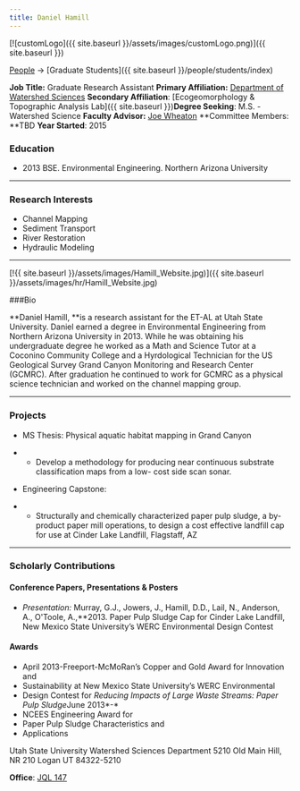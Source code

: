 ```yaml
---
title: Daniel Hamill
---
```


[![customLogo]({{ site.baseurl }}/assets/images/customLogo.png)]({{ site.baseurl }})

[People]({{site.baseurl}}/people/index) -> [Graduate Students]({{ site.baseurl }}/people/students/index)

**Job Title:** Graduate Research Assistant
**Primary Affiliation:** [Department of Watershed Sciences](http://qcnr.usu.edu/wats/)
**Secondary Affiliation**: [Ecogeomorphology & Topographic Analysis Lab]({{ site.baseurl }})**Degree Seeking**: M.S. - Watershed Science
**Faculty Advisor:** [Joe Wheaton](https://qcnr.usu.edu/directory/wheaton_joseph)
**Committee Members: **TBD
**Year Started**: 2015

### Education

- 2013 BSE. Environmental Engineering. Northern Arizona University

------

### Research Interests

- Channel Mapping 
- Sediment Transport
- River Restoration
- Hydraulic Modeling

------



 [!{{ site.baseurl }}/assets/images/Hamill_Website.jpg)]({{ site.baseurl }}/assets/images/hr/Hamill_Website.jpg)

###Bio

**Daniel Hamill, **is a research assistant for the ET-AL  at Utah State University.  Daniel earned a degree in Environmental Engineering from Northern Arizona University in 2013.  While he was obtaining his undergraduate degree he worked as a Math and Science Tutor at a Coconino Community College and a Hyrdological Technician for the US Geological Survey Grand Canyon Monitoring and Research Center (GCMRC).  After graduation he continued to work for GCMRC as a physical science technician and worked on the channel mapping group.  

------

### Projects

- MS Thesis: Physical aquatic habitat mapping in Grand Canyon

- - Develop a methodology for producing near continuous substrate classification maps from a low- cost side scan sonar.

- Engineering Capstone: 

- - Structurally and chemically characterized paper pulp sludge, a by-product paper mill operations, to design a cost effective landfill cap for use at Cinder Lake Landfill, Flagstaff, AZ

------

### Scholarly Contributions

#### Conference Papers, Presentations & Posters

- *Presentation:* Murray, G.J., Jowers, J., Hamill, D.D., Lail, N., Anderson, A., O'Toole, A.,**2013. Paper Pulp Sludge Cap for Cinder Lake Landfill,  New Mexico State University’s WERC Environmental Design Contest

#### Awards

- April 2013-Freeport-McMoRan’s Copper and Gold Award for Innovation and 
- Sustainability at New Mexico State University’s WERC Environmental 
- Design Contest for *Reducing Impacts of Large Waste Streams: Paper Pulp Sludge*June 2013*-*
- NCEES Engineering Award for
- Paper Pulp Sludge Characteristics and 
- Applications



Utah State University
Watershed Sciences Department
5210 Old Main Hill, NR 210
Logan UT 84322-5210

**Office**:  [JQL 147](http://www.usu.edu/map/index.cfm?id=47)